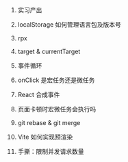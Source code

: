 1. 实习产出

2. localStorage 如何管理语言包及版本号

3. rpx

4. target & currentTarget

5. 事件循环

6. onClick 是宏任务还是微任务

7. React 合成事件

8. 页面卡顿时宏微任务会执行吗

9. git rebase & git merge

10. Vite 如何实现预渲染

11. 手撕：限制并发请求数量
